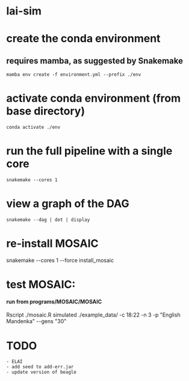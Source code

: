 # lai-sim

# create the conda environment
## requires mamba, as suggested by Snakemake
`mamba env create -f environment.yml --prefix ./env`

# activate conda environment (from base directory)
`conda activate ./env`

# run the full pipeline with a single core
`snakemake --cores 1`

# view a graph of the DAG
`snakemake --dag | dot | display`

# re-install MOSAIC
snakemake --cores 1 --force install_mosaic

# test MOSAIC:
#### run from programs/MOSAIC/MOSAIC
Rscript ./mosaic.R simulated ./example_data/ -c 18:22 -n 3 -p "English Mandenka" --gens "30"


# TODO
	- ELAI
	- add seed to add-err.jar
	- update version of beagle
